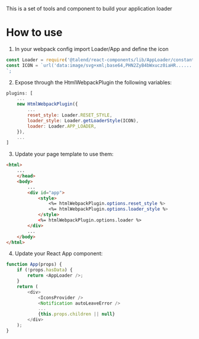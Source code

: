 This is a set of tools and component to build your application loader

# How to use

1. In your webpack config import Loader/App and define the icon

```javascript
const Loader = require('@talend/react-components/lib/AppLoader/constant').default;
const ICON = `url('data:image/svg+xml;base64,PHN2ZyB4bWxucz0iaHR......')`;
`;
```

2. Expose through the HtmlWebpackPlugin the following variables:

```javascript
plugins: [
    ...
    new HtmlWebpackPlugin({
        ...
        reset_style: Loader.RESET_STYLE,
        loader_style: Loader.getLoaderStyle(ICON),
        loader: Loader.APP_LOADER,
    }),
    ...
]
```


3. Update your page template to use them:

```html
<html>
    ...
    </head>
    <body>
        ...
        <div id="app">
            <style>
                <%= htmlWebpackPlugin.options.reset_style %>
                <%= htmlWebpackPlugin.options.loader_style %>
            </style>
            <%= htmlWebpackPlugin.options.loader %>
        </div>
        ...
    </body>
</html>
```

4. Update your React App component:

```javascript
function App(props) {
    if (!props.hasData) {
        return <AppLoader />;
    }
    return (
        <div>
            <IconsProvider />
            <Notification autoLeaveError />
            ...
            {this.props.children || null}
        </div>
    );
}
```
